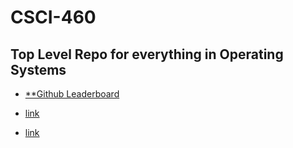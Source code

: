 # CSCI-460
## Top Level Repo for everything in Operating Systems

* [**Github Leaderboard](https://github.com/EvanLi/Github-Ranking/blob/master/README.md)

* [link](https://github.com/overtone/overtone)
* [link](https://github.com/nvbn/thefuck)

